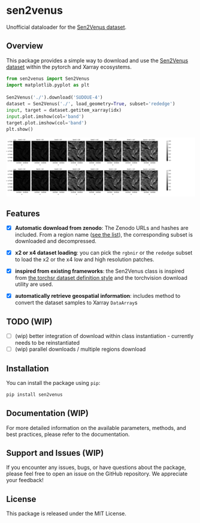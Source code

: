 # sen2venus
Unofficial dataloader for the [Sen2Venµs dataset](https://zenodo.org/record/6514159).

## Overview

This package provides a simple way to download and use the [Sen2Venµs dataset](https://zenodo.org/record/6514159) within the pytorch and Xarray ecosystems.

```python
from sen2venus import Sen2Venus
import matplotlib.pyplot as plt

Sen2Venus('./').download('SUDOUE-4')
dataset = Sen2Venus('./', load_geometry=True, subset='rededge')
input, target = dataset.getitem_xarray(idx)
input.plot.imshow(col='band')
target.plot.imshow(col='band')
plt.show()
```
![Matching Sentinel 2 and Venus samples](examples/samples_sentinel_venus.png)

## Features

- [x] **Automatic download from zenodo**: The Zenodo URLs and hashes are included. From a region name ([see the list](https://zenodo.org/record/6514159)), the corresponding subset is downloaded and decompressed. 

- [x] **x2 or x4 dataset loading**: you can pick the `rgbnir` or the `rededge` subset to load the x2 or the x4 low and high resolution patches.

- [x] **inspired from existing frameworks**: the Sen2Venus class is inspired from [the torchsr dataset definition style](https://github.com/Coloquinte/torchSR/tree/main/torchsr/datasets) and the torchvision download utility are used.

- [x] **automatically retrieve geospatial information**: includes method to convert the dataset samples to Xarray `DataArray`s

## TODO (WIP)

- [ ] (wip) better integration of download within class instantiation - currently needs to be reinstantiated
- [ ] (wip) parallel downloads / multiple regions download

## Installation

You can install the package using `pip`:

```bash
pip install sen2venus 
```

## Documentation (WIP)

For more detailed information on the available parameters, methods, and best practices, please refer to the documentation.

## Support and Issues (WIP)

If you encounter any issues, bugs, or have questions about the package, please feel free to open an issue on the GitHub repository. We appreciate your feedback!

## License

This package is released under the MIT License.